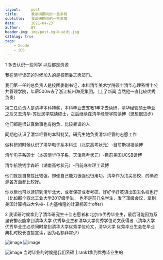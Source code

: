 ```yaml
---
layout:     post
title:      我读研期间的一些事情
subtitle:   我读研期间的一些事情
date:       2021-04-23
author:     BY
header-img: img/post-bg-kuaidi.jpg
catalog: true
tags:
    - Xcode
    - iOS
---
```

1 多去认识一些同学 以后都是资源

我在清华读研的时候加入的是校团委志愿部门。

我们第一任的总负责人是校团委副书记，本科清华美术学院硕士清华心理系博士公共管理学院，年薪500w去了浙江杭州海亮集团。（上了新闻 当然他一直比较优秀负责）

第二任负责人是清华本科特奖，本科毕业去支教1年才去读研，清华经管硕士毕业之后又去清华-苏世民学院读硕士，之后继续在清华经管学院读博（思想很进步）

他们都是很认真做事也有抱负、比较靠谱的人

同期也认识了清华经管的本科特奖，研究生她负责清华经管的志愿工作

做科研的时候认识了清华电子系本科生（北京高考状元）-目前斯坦福读博

清华电子系硕士（本硕清华电子系，天津高考状元）-目前美国UCSB读博

清华航院钱学森班（湖南高考状元）-目前麻省理工读博


他们就是自觉性比较强，即便自己能力很强也很用功。清华作为顶尖高校，的确资源各方面都比较好。

你以后也可以读研到清华北大，或者保研或者考研。好好学好英语出国去名校也行（比如那个西北工业大学2017级学生，
也不是前几名学生，发了顶级会议，拿到美国计算机四大名校-卡内基梅隆的计算机硕士offer）


2 我读研时候拿到了清华研究生十佳志愿者和北京市优秀毕业生，最后可能因为系里安排没能拿到清华大学
优秀毕业生和清华大学优秀学位论文获得者（清华大学优秀毕业生必须同时拿到清华大学优秀学位论文，清华大学 
优秀毕业生会在毕业典礼时校长直接宣读，因为名额非常少）

![image](https://user-images.githubusercontent.com/24884878/115829804-fc709c00-a441-11eb-972c-e5ce066d56eb.png)
![image](https://user-images.githubusercontent.com/24884878/115829825-04304080-a442-11eb-895a-6069c289e28d.png)


![image](https://user-images.githubusercontent.com/24884878/115829930-2aee7700-a442-11eb-9491-7925029d0e2a.png)
当时毕业的时候是我们系硕士rank1拿到优秀毕业生的



